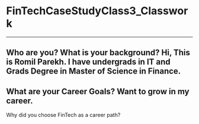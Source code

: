 # FinTechCaseStudyClass3_Classwork
---
Who are you? What is your background?
Hi, This is Romil Parekh. I have undergrads in IT and Grads Degree in Master of Science in Finance. 
---
What are your Career Goals?
Want to grow in my career.
---
Why did you choose FinTech as a career path?